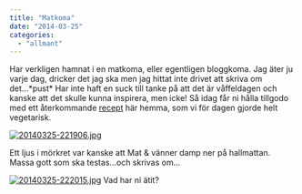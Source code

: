 ```yaml
---
title: "Matkoma"
date: "2014-03-25"
categories: 
  - "allmant"
---
```


Har verkligen hamnat i en matkoma, eller egentligen bloggkoma. Jag äter ju varje dag, dricker det jag ska men jag hittat inte drivet att skriva om det...\*pust\* Har inte haft en suck till tanke på att det är våffeldagen och kanske att det skulle kunna inspirera, men icke! Så idag får ni hålla tillgodo med ett återkommande [recept](http://import.local/2013/03/10/eko-reko/) här hemma, som vi för dagen gjorde helt vegetarisk.  
  
[![20140325-221906.jpg](images/20140325-221906.jpg)](http://import.local/wp-content/uploads/2014/03/20140325-221906.jpg)

Ett ljus i mörkret var kanske att Mat & vänner damp ner på hallmattan. Massa gott som ska testas...och skrivas om...  
  
[![20140325-222015.jpg](images/20140325-222015.jpg)](http://import.local/wp-content/uploads/2014/03/20140325-222015.jpg) Vad har ni ätit?
